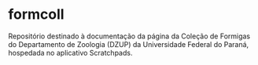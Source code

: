 # formcoll
Repositório destinado à documentação da página da Coleção de Formigas do Departamento de Zoologia (DZUP) da Universidade Federal do Paraná, hospedada no aplicativo Scratchpads.
